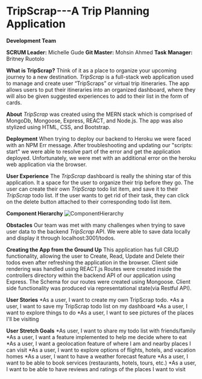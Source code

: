 # TripScrap---A Trip Planning Application

**Development Team**

**SCRUM Leader:** Michelle Gude 
**Git Master:** Mohsin Ahmed 
**Task Manager:** Britney Ruotolo 

**What is TripScrap?**
Think of it as a place to organize your upcoming journey to a new destination. 
*TripScrap* is a full-stack web application used to manage and create user “TripScraps” or virtual trip itineraries. 
The app allows users to put their itineraries into an organized dashboard, where they will also be given suggested experiences to add to their list in the form of cards.

**About**
*TripScrap* was created using the MERN stack which is comprised of MongoDb, Mongoose, Express, REACT, and Node.js. The app was also stylized using HTML, CSS, and Bootstrap.  

**Deployment**
When trying to deploy our backend to Heroku we were faced with an NPM Err message. After troubleshooting and updating our "scripts: start" we were able to resolve part of the error and get the application deployed. Unfortunately, we were met with an additional error on the heroku web application via the browser.  

**User Experience**
The *TripScrap* dashboard is really the shining star of this application. It a space for the user to organize their trip before they go. The user can create their own *TripScrap* todo list item, and save it to their *TripScrap* todo list. If the user wants to get rid of their task, they can click on the delete button attached to their corresponding todo list item.  

**Component Hierarchy**
![ComponentHierarchy](https://i.ibb.co/3WFVtH9/2021-02-10-01-58-49-Trip-Scrap-Figma.png)

**Obstacles**
Our team was met with many challenges when trying to save user data to the backend *TripScrap* API.
We were able to save data locally and display it through localhost:3001/todos. 

**Creating the App from the Ground Up**
This application has full CRUD functionality, allowing the user to Create, Read, 
Update and Delete their todos even after refreshing the application in the browser. 
Client side rendering was handled using REACT.js 
Routes were created inside the controllers directory within the backend API of our application using Express. The Schema for our routes were created using Mongoose. 
Client side functionality was produced via representational state(via Restful API).

**User Stories**
*As a user, I want to create my own TripScrap todo. 
*As a user, I want to save my TripScrap todo list on my dashboard
*As a user, I want to explore things to do
*As a user, I want to see pictures of the places I'll be visiting

**User Stretch Goals** 
*As user, I want to share my todo list with friends/family
*As a user, I want a feature implemented to help me decide where to eat
*As a user, I want a geolocation feature of where I am and nearby places I can visit
*As a user, I want to explore options of flights, hotels, and vacation homes
*As a user, I want to have a weather forecast feature
*As a user, I want to be able to book services (restaurants, hotels, tours, etc.)
*As a user, I want to be able to have reviews and ratings of the places I want to visit












